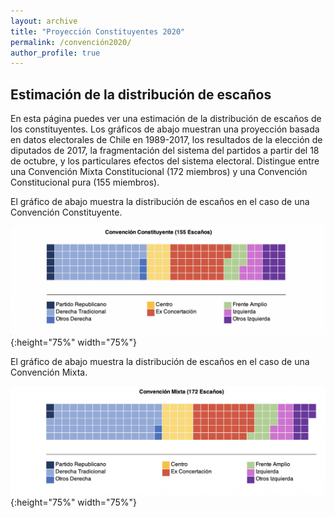 ```yaml
---
layout: archive
title: "Proyección Constituyentes 2020"
permalink: /convención2020/
author_profile: true
---
```


## Estimación de la distribución de escaños

En esta página puedes ver una estimación de la distribución de escaños de los constituyentes. Los gráficos de abajo muestran una proyección basada en datos electorales de Chile en 1989-2017, los resultados de la elección de diputados de 2017, la fragmentación del sistema del partidos a partir del 18 de octubre, y los particulares efectos del sistema electoral. Distingue entre una Convención Mixta Constitucional (172 miembros) y una Convención Constitucional pura (155 miembros).


El gráfico de abajo muestra la distribución de escaños en el caso de una Convención Constituyente.

![cc](/images/cc.png){:height="75%" width="75%"}



El gráfico de abajo muestra la distribución de escaños en el caso de una Convención Mixta.



![cm](/images/cm.png){:height="75%" width="75%"}
